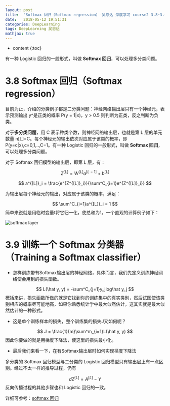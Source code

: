 ```yaml
---
layout: post
title:  "Softmax 回归（Softmax regression）-吴恩达 深度学习 course2 3.8~3.9笔记"
date:   2018-05-12 19:51:31
categories: DeepLearning
tags: DeepLearning 吴恩达
mathjax: true
---
```

* content
{:toc}

有一种 Logistic 回归的一般形式，叫做 **Softmax 回归**，可以处理多分类问题。
<!--more-->


# 3.8 Softmax 回归（Softmax regression）
目前为止，介绍的分类例子都是二分类问题：神经网络输出层只有一个神经元，表示预测输出 y^是正类的概率 P(y = 1|x)，y > 0.5 则判断为正类，反之判断为负类。

对于**多分类问题**，用 C 表示种类个数，则神经网络输出层，也就是第 L 层的单元数量 n[L]=C。每个神经元的输出依次对应属于该类的概率，即 P(y=c|x),c=0,1,..,C−1。有一种 Logistic 回归的一般形式，叫做 **Softmax 回归**，可以处理多分类问题。

对于 Softmax 回归模型的输出层，即第 L 层，有：


$$
Z^{[L]} = W^{[L]}a^{[L-1]} + b^{[L]}
$$


$$
a^{[L]}_i = \frac{e^{Z^{[L]}_i}}{\sum^C_{i=1}e^{Z^{[L]}_i}}
$$

为输出层每个神经元的输出，对应属于该类的概率，满足：

$$
\sum^C_{i=1}a^{[L]}_i = 1
$$
简单来说就是用临时变量t将它归一化，使总和为1。一个直观的计算例子如下：

![softmax layer](http://p5ocy6pck.bkt.clouddn.com/softmax%20layer.png)

# 3.9 训练一个 Softmax 分类器（Training a Softmax classifier）

- 怎样训练带有Softmax输出层的神经网络，具体而言，我们先定义训练神经网络使会用到的损失函数。


$$
L(\hat y, y) = -\sum^C_{j=1}y_jlog\hat y_j
$$
概括来讲，损失函数所做的就是它找到你的训练集中的真实类别，然后试图使该类别相应的概率尽可能地高，如果你熟悉统计学中最大似然估计，这其实就是最大似然估计的一种形式。

- 这是单个训练样本的损失，整个训练集的损失J又如何呢？


$$
J = \frac{1}{m}\sum^m_{i=1}L(\hat y, y)
$$
因此你要做的就是用梯度下降法，使这里的损失最小化。

- 最后我们来看一下，在有Softmax输出层时如何实现梯度下降法

多分类的 Softmax 回归模型与二分类的 Logistic 回归模型只有输出层上有一点区别。经过不太一样的推导过程，仍有


$$
dZ^{[L]} = A^{[L]} - Y
$$
反向传播过程的其他步骤也和 Logistic 回归的一致。

详细可参考：[softmax 回归](http://ufldl.stanford.edu/wiki/index.php/Softmax%E5%9B%9E%E5%BD%92)
